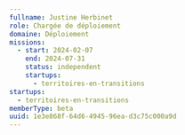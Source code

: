 ```yaml
---
fullname: Justine Herbinet
role: Chargée de déploiement
domaine: Déploiement
missions:
  - start: 2024-02-07
    end: 2024-07-31
    status: independent
    startups:
      - territoires-en-transitions
startups:
  - territoires-en-transitions
memberType: beta
uuid: 1e3e868f-64d6-4945-96ea-d3c75c000a9d
---
```

